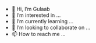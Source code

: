 - 👋 Hi, I’m Gulaab
- 👀 I’m interested in ...
- 🌱 I’m currently learning ...
- 💞️ I’m looking to collaborate on ...
- 📫 How to reach me ...

<!---
666ulaab/666ulaab is a ✨ special ✨ repository because its `README.md` (this file) appears on your GitHub profile.
You can click the Preview link to take a look at your changes.
--->
